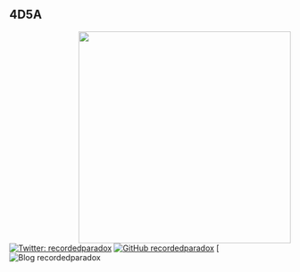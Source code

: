 <h2>4D5A</h2>
<img align='right' src="https://github-readme-stats.vercel.app/api?username=4D5A&show_icons=true&theme=dark" width="380">

[![Twitter: recordedparadox](https://img.shields.io/twitter/follow/recordedparadox?style=flat-square)](https://twitter.com/recordedparadox)
[![GitHub recordedparadox](https://img.shields.io/github/followers/recprdedparadox?label=follow%20github&style=flat-square)](https://github.com/recordedparadox)
[![Blog recordedparadox](https://medium.com/security-in-the-cloud)

<!--
**4D5A/4D5A** is a ✨ _special_ ✨ repository because its `README.md` (this file) appears on your GitHub profile.

Here are some ideas to get you started:

- 🔭 I’m currently working on ...
- 🌱 I’m currently learning ...
- 👯 I’m looking to collaborate on ...
- 🤔 I’m looking for help with ...
- 💬 Ask me about ...
- 📫 How to reach me: ...
- 😄 Pronouns: ...
- ⚡ Fun fact: ...
-->
